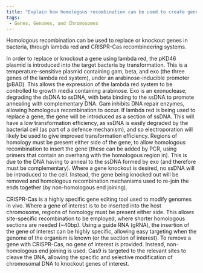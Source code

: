 ```yaml
---
title: "Explain how homologous recombination can be used to create gene replacements and knockouts in bacteria."
tags:
 - Genes, Genomes, and Chromosomes
---
```

Homologous recombination can be used to replace or knockout genes in bacteria, through lambda red and CRISPR-Cas recombineering systems.

In order to replace or knockout a gene using lambda red, the pKD46 plasmid is introduced into the target bacteria by transformation. This is a temperature-sensitive plasmid containing gam, beta, and exo (the three genes of the lambda red system), under an arabinose-inducible promoter (pBAD). This allows the expression of the lambda red system to be controlled to growth media containing arabinose. 
Exo is an exonuclease, degrading the dsDNA to ssDNA, with beta binding to the ssDNA to promote annealing with complementary DNA. Gam inhibits DNA repair enzymes, allowing homologous recombination to occur. 
If lambda red is being used to replace a gene, the gene will be introduced as a section of ssDNA. This will have a low transformation efficiency, as ssDNA is easily degraded by the bacterial cell (as part of a defence mechanism), and so electroporation will likely be used to give improved transformation efficiency. Regions of homology must be present either side of the gene, to allow homologous recombination to insert the gene (these can be added by PCR, using primers that contain an overhang with the homologous region in). This is due to the DNA having to anneal to the ssDNA formed by exo (and therefore must be complementary).
Where a gene knockout is desired, no ssDNA will be introduced to the cell. Instead, the gene being knocked out will be removed and homologous recombination mechanisms used to re-join the ends together (by non-homologous end joining).

CRISPR-Cas is a highly specific gene editing tool used to modify genomes in vivo. Where a gene of interest is to be inserted into the host chromosome, regions of homology must be present either side. This allows site-specific recombination to be employed, where shorter homologous sections are needed (~40bp). Using a guide RNA (gRNA), the insertion of the gene of interest can be highly specific, allowing easy targeting when the genome of the organism is known (or the section of interest). 
To remove a gene with CRISPR-Cas, no gene of interest is provided. Instead, non-homologous end joining is used. Cas9 is targeted to the relevant sites to cleave the DNA, allowing the specific and selective modification of chromosomal DNA to knockout genes of interest. 

